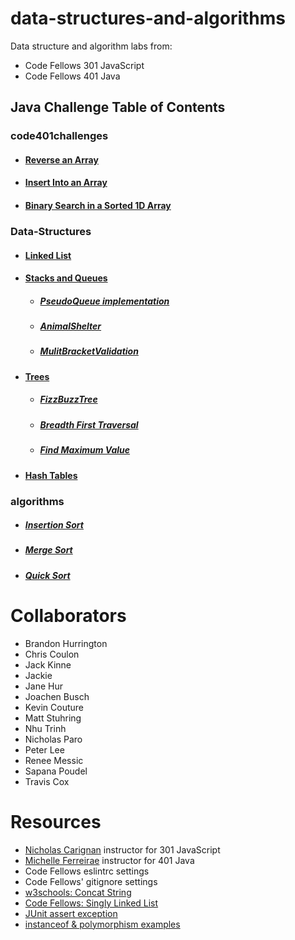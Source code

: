 # data-structures-and-algorithms

Data structure and algorithm labs from: 

* Code Fellows 301 JavaScript
* Code Fellows 401 Java

## Java Challenge Table of Contents

### code401challenges
* #### [Reverse an Array](/moreREADME/arrayReverse.md)
* #### [Insert Into an Array](/moreREADME/arrayShift.md)
* #### [Binary Search in a Sorted 1D Array](/moreREADME/binarySearch.md)

### Data-Structures
* #### [Linked List](/moreREADME/linkedList.md)

* #### [Stacks and Queues](/moreREADME/stacksAndQueues.md)
  * ##### [PseudoQueue implementation](/moreREADME/pseudoQueue.md)
  * ##### [AnimalShelter](/moreREADME/animalShelter.md)
  * ##### [MulitBracketValidation](/moreREADME/multiBracketValidation.md)

* #### [Trees](/moreREADME/trees.md)

  * ##### [FizzBuzzTree](/moreREADME/fizzBuzzTree.md)
  * ##### [Breadth First Traversal](/moreREADME/breadthFirst.md)
  * ##### [Find Maximum Value](/moreREADME/findMaxValueTree.md)

* #### [Hash Tables](/moreREADME/hashTable.md)

### algorithms
* ##### [Insertion Sort](/moreREADME/InsertionSort.md)
* ##### [Merge Sort](/moreREADME/MergeSort.md)
* ##### [Quick Sort](/moreREADME/QuickSort.md)


# Collaborators
<!-- list everyone I pair program with and ask questions of -->
* Brandon Hurrington
* Chris Coulon
* Jack Kinne
* Jackie 
* Jane Hur
* Joachen Busch
* Kevin Couture
* Matt Stuhring
* Nhu Trinh
* Nicholas Paro
* Peter Lee
* Renee Messic
* Sapana Poudel
* Travis Cox

# Resources
<!-- list websites referenced, tutorials, etc -->
* [Nicholas Carignan]() instructor for 301 JavaScript
* [Michelle Ferreirae]() instructor for 401 Java
* Code Fellows eslintrc settings
* Code Fellows' gitignore settings
* [w3schools: Concat String](https://www.w3schools.com/jsref/jsref_concat_string.asp)
* [Code Fellows: Singly Linked List](https://codefellows.github.io/common_curriculum/data_structures_and_algorithms/Code_401/class-05/resources/singly_linked_list.html)
* [JUnit assert exception](https://www.baeldung.com/junit-assert-exception)
* [instanceof & polymorphism examples](https://www.artima.com/objectsandjava/webuscript/PolymorphismInterfaces1.html)
